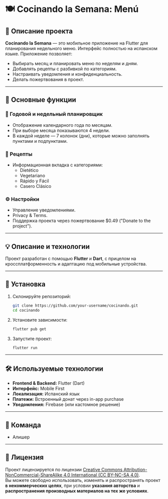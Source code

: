 
# 🍽️ Cocinando la Semana: Menú

## 📄 Описание проекта

**Cocinando la Semana** — это мобильное приложение на Flutter для планирования недельного меню. Интерфейс полностью на испанском языке. Приложение позволяет:

- Выбирать месяц и планировать меню по неделям и дням.
- Добавлять рецепты с разбивкой по категориям.
- Настраивать уведомления и конфиденциальность.
- Делать пожертвования в проект.

---

## 🔧 Основные функции

### 📅 Годовой и недельный планировщик
- Отображение календарного года по месяцам.
- При выборе месяца показываются 4 недели.
- В каждой неделе — 7 колонок (дни), которые можно заполнять пунктами и подпунктами.

### 🍲 Рецепты
- Информационная вкладка с категориями:
  - Dietético
  - Vegetariano
  - Rápido y Fácil
  - Casero Clásico

### ⚙️ Настройки
- Управление уведомлениями.
- Privacy & Terms.
- Поддержка проекта через пожертвование $0.49 ("Donate to the project").

---

## 💡 Описание и технологии

Проект разработан с помощью **Flutter** и **Dart**, с прицелом на кроссплатформенность и адаптацию под мобильные устройства.

---

## 🚀 Установка

1. Склонируйте репозиторий:
   ```bash
   git clone https://github.com/your-username/cocinando.git
   cd cocinando
   ```

2. Установите зависимости:
   ```bash
   flutter pub get
   ```

3. Запустите проект:
   ```bash
   flutter run
   ```

---

## 🛠️ Используемые технологии

- **Frontend & Backend:** Flutter (Dart)
- **Интерфейс:** Mobile First
- **Локализация:** Испанский язык
- **Платежи:** Встроенный донат через in-app purchase
- **Уведомления:** Firebase (или кастомное решение)

---

## 👥 Команда

- Алишер

---

## 🧾 Лицензия

Проект лицензируется по лицензии [Creative Commons Attribution-NonCommercial-ShareAlike 4.0 International (CC BY-NC-SA 4.0)](https://creativecommons.org/licenses/by-nc-sa/4.0/).  
Вы можете свободно использовать, изменять и распространять проект **в некоммерческих целях**, при условии **указания авторства** и **распространения производных материалов на тех же условиях**.
